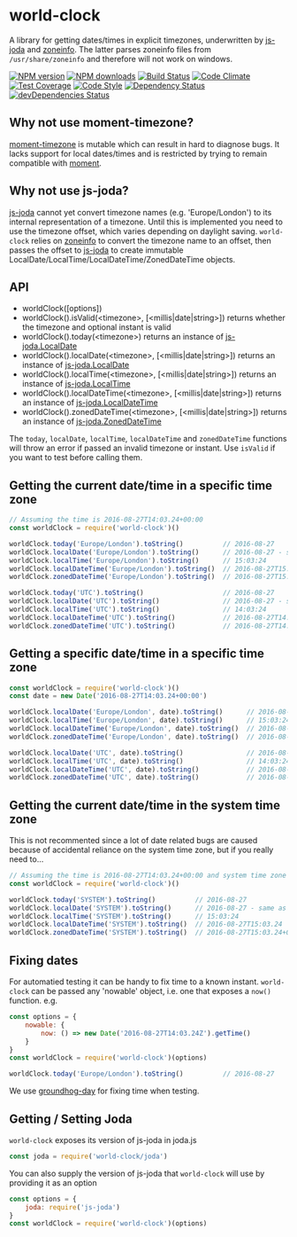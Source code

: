 # world-clock
A library for getting dates/times in explicit timezones, underwritten by [js-joda](https://github.com/js-joda/js-joda) and [zoneinfo](https://github.com/gsmcwhirter/node-zoneinfo). The latter parses zoneinfo files from ```/usr/share/zoneinfo``` and therefore will not work on windows.

[![NPM version](https://img.shields.io/npm/v/world-clock.svg?style=flat-square)](https://www.npmjs.com/package/world-clock)
[![NPM downloads](https://img.shields.io/npm/dm/world-clock.svg?style=flat-square)](https://www.npmjs.com/package/world-clock)
[![Build Status](https://img.shields.io/travis/guidesmiths/world-clock/master.svg)](https://travis-ci.org/guidesmiths/world-clock)
[![Code Climate](https://codeclimate.com/github/guidesmiths/world-clock/badges/gpa.svg)](https://codeclimate.com/github/guidesmiths/world-clock)
[![Test Coverage](https://codeclimate.com/github/guidesmiths/world-clock/badges/coverage.svg)](https://codeclimate.com/github/guidesmiths/world-clock/coverage)
[![Code Style](https://img.shields.io/badge/code%20style-imperative-brightgreen.svg)](https://github.com/guidesmiths/eslint-config-imperative)
[![Dependency Status](https://david-dm.org/guidesmiths/world-clock.svg)](https://david-dm.org/guidesmiths/world-clock)
[![devDependencies Status](https://david-dm.org/guidesmiths/world-clock/dev-status.svg)](https://david-dm.org/guidesmiths/world-clock?type=dev)

## Why not use moment-timezone?
[moment-timezone](https://github.com/moment/moment-timezone) is mutable which can result in hard to diagnose bugs. It lacks support for local dates/times and is restricted by trying to remain compatible with [moment](https://github.com/moment/moment).

## Why not use js-joda?
[js-joda](https://github.com/js-joda/js-joda) cannot yet convert timezone names (e.g. 'Europe/London') to its internal representation of a timezone. Until this is implemented you need to use the timezone offset, which varies depending on daylight saving. ```world-clock``` relies on [zoneinfo](https://github.com/gsmcwhirter/node-zoneinfo) to convert the timezone name to an offset, then passes the offset to [js-joda](https://github.com/js-joda/js-joda) to create immutable LocalDate/LocalTime/LocalDateTime/ZonedDateTime objects.

## API
* worldClock([options])
* worldClock().isValid(&lt;timezone&gt;, [&lt;millis|date|string&gt;]) returns whether the timezone and optional instant is valid
* worldClock().today(&lt;timezone&gt;) returns an instance of [js-joda.LocalDate](https://js-joda.github.io/js-joda/esdoc/class/src/LocalDate.js~LocalDate.html)
* worldClock().localDate(&lt;timezone&gt;, [&lt;millis|date|string&gt;]) returns an instance of [js-joda.LocalDate](https://js-joda.github.io/js-joda/esdoc/class/src/LocalDate.js~LocalDate.html)
* worldClock().localTime(&lt;timezone&gt;, [&lt;millis|date|string&gt;]) returns an instance of [js-joda.LocalTime](https://js-joda.github.io/js-joda/esdoc/class/src/LocalTime.js~LocalTime.html)
* worldClock().localDateTime(&lt;timezone&gt;, [&lt;millis|date|string&gt;]) returns an instance of [js-joda.LocalDateTime](https://js-joda.github.io/js-joda/esdoc/class/src/LocalDateTime.js~LocalDateTime.html)
* worldClock().zonedDateTime(&lt;timezone&gt;, [&lt;millis|date|string&gt;]) returns an instance of [js-joda.ZonedDateTime](https://js-joda.github.io/js-joda/esdoc/class/src/ZonedDateTime.js~ZonedDateTime.html)

The ```today```, ```localDate```, ```localTime```, ```localDateTime``` and ```zonedDateTime``` functions will throw an error if passed an invalid timezone or instant. Use ```isValid``` if you want to test before calling them.

## Getting the current date/time in a specific time zone
```js
// Assuming the time is 2016-08-27T14:03.24+00:00
const worldClock = require('world-clock')()

worldClock.today('Europe/London').toString()          // 2016-08-27
worldClock.localDate('Europe/London').toString()      // 2016-08-27 - same as today
worldClock.localTime('Europe/London').toString()      // 15:03:24
worldClock.localDateTime('Europe/London').toString()  // 2016-08-27T15:03.24
worldClock.zonedDateTime('Europe/London').toString()  // 2016-08-27T15:03.24+01:00

worldClock.today('UTC').toString()                    // 2016-08-27
worldClock.localDate('UTC').toString()                // 2016-08-27 - same as today
worldClock.localTime('UTC').toString()                // 14:03:24
worldClock.localDateTime('UTC').toString()            // 2016-08-27T14:03.24
worldClock.zonedDateTime('UTC').toString()            // 2016-08-27T14:03.24+00:00
```

## Getting a specific date/time in a specific time zone
```js
const worldClock = require('world-clock')()
const date = new Date('2016-08-27T14:03.24+00:00')

worldClock.localDate('Europe/London', date).toString()      // 2016-08-27
worldClock.localTime('Europe/London', date).toString()      // 15:03:24
worldClock.localDateTime('Europe/London', date).toString()  // 2016-08-27T15:03.24
worldClock.zonedDateTime('Europe/London', date).toString()  // 2016-08-27T15:03.24+01:00

worldClock.localDate('UTC', date).toString()                // 2016-08-27
worldClock.localTime('UTC', date).toString()                // 14:03:24
worldClock.localDateTime('UTC', date).toString()            // 2016-08-27T14:03.24
worldClock.zonedDateTime('UTC', date).toString()            // 2016-08-27T14:03.24+00:00
```

## Getting the current date/time in the system time zone
This is not recommented since a lot of date related bugs are caused because of accidental reliance on the system time zone, but if you really need to...
```js
// Assuming the time is 2016-08-27T14:03.24+00:00 and system time zone is Europe/London
const worldClock = require('world-clock')()

worldClock.today('SYSTEM').toString()          // 2016-08-27
worldClock.localDate('SYSTEM').toString()      // 2016-08-27 - same as today
worldClock.localTime('SYSTEM').toString()      // 15:03:24
worldClock.localDateTime('SYSTEM').toString()  // 2016-08-27T15:03.24
worldClock.zonedDateTime('SYSTEM').toString()  // 2016-08-27T15:03.24+01:00[SYSTEM]
```
## Fixing dates
For automatied testing it can be handy to fix time to a known instant. ```world-clock``` can be passed any 'nowable' object, i.e. one that exposes a ```now()``` function. e.g.
```js
const options = {
    nowable: {
        now: () => new Date('2016-08-27T14:03.24Z').getTime()
    }
}
const worldClock = require('world-clock')(options)

worldClock.today('Europe/London').toString()          // 2016-08-27
```
We use [groundhog-day](https://github.com/guidesmiths/groundhog-day) for fixing time when testing.

## Getting / Setting Joda
```world-clock``` exposes its version of js-joda in joda.js
```js
const joda = require('world-clock/joda')
```
You can also supply the version of js-joda that ```world-clock``` will use by providing it as an option
```js
const options = {
    joda: require('js-joda')
}
const worldClock = require('world-clock')(options)
```
